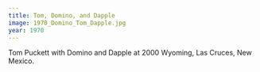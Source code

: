 ```yaml
---
title: Tom, Domino, and Dapple
image: 1970_Domino_Tom_Dapple.jpg
year: 1970
---
```


Tom Puckett with Domino and Dapple at 2000 Wyoming, Las Cruces, New Mexico.